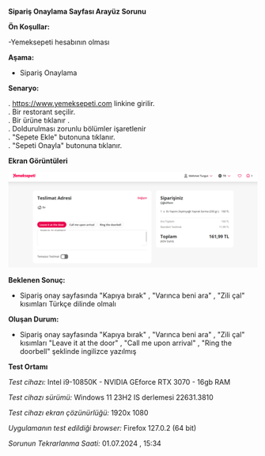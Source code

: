 
**Sipariş Onaylama Sayfası Arayüz Sorunu**

**Ön Koşullar:**

-Yemeksepeti hesabının olması

**Aşama:**

- Sipariş Onaylama

**Senaryo:**

. https://www.yemeksepeti.com linkine girilir.<br>
. Bir restorant seçilir.<br>
. Bir ürüne tıklanır .<br>
. Doldurulması zorunlu bölümler işaretlenir<br>
. "Sepete Ekle" butonuna tıklanır.<br>
. "Sepeti Onayla" butonuna tıklanır.<br>

**Ekran Görüntüleri**

![](images\siparis_onay.png) 

**Beklenen Sonuç:**

- Sipariş onay sayfasında "Kapıya bırak" , "Varınca beni ara" , "Zili çal" kısımları Türkçe dilinde olmalı

**Oluşan Durum:**

- Sipariş onay sayfasında "Kapıya bırak" , "Varınca beni ara" , "Zili çal" kısımları "Leave it at the door" , "Call me upon arrival" , "Ring the doorbell" şeklinde ingilizce yazılmış

**Test Ortamı**

*Test cihazı:* Intel i9-10850K - NVIDIA GEforce RTX 3070 - 16gb RAM

*Test cihazı sürümü:* Windows 11 23H2 IS derlemesi 22631.3810

*Test cihazı ekran çözünürlüğü:* 1920x 1080

*Uygulamanın test edildiği browser:* Firefox 127.0.2 (64 bit)

*Sorunun Tekrarlanma Saati:* 01.07.2024 , 15:34
